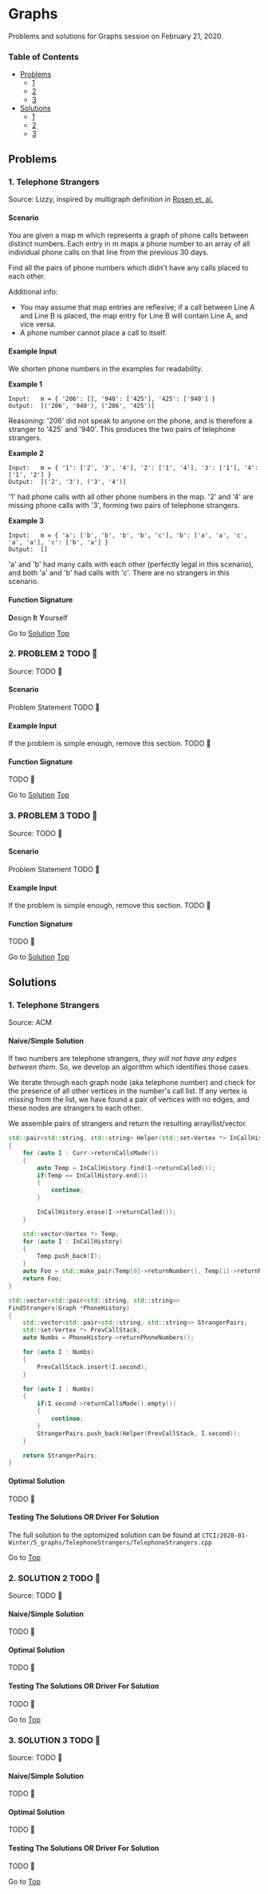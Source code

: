 <!-- Don't remove -->
<a name="top"/>

# Graphs

Problems and solutions for Graphs session on February 21, 2020.

### Table of Contents

* [Problems](#problems)
  * [1](#p1)
  * [2](#p2)
  * [3](#p3)
* [Solutions](#solutions)
  * [1](#s1)
  * [2](#s2)
  * [3](#s3)

<!-- Don't remove -->
<a name="problems"/>

## Problems

<a name="p1"/>

### 1. Telephone Strangers

Source: Lizzy, inspired by multigraph definition in [Rosen et. al.](https://www.amazon.com/Discrete-Mathematics-Applications-Kenneth-Rosen-ebook/dp/B07FF9DY66)

#### Scenario

You are given a map m which represents a graph of phone calls between distinct numbers. Each entry in m maps a phone number to an array of all individual phone calls on that line from the previous 30 days.

Find all the pairs of phone numbers which didn't have any calls placed to each other.

Additional info:

- You may assume that map entries are reflexive; if a call between Line A and Line B is placed, the map entry for Line B will contain Line A, and vice versa.
- A phone number cannot place a call to itself.

#### Example Input

We shorten phone numbers in the examples for readability.

**Example 1**
```
Input:   m = { '206': [], '940': ['425'], '425': ['940'] }
Output:  [('206', '940'), ('206', '425')]
```
Reasoning: '206' did not speak to anyone on the phone, and is therefore a stranger to '425' and '940'. This produces the two pairs of telephone strangers.

**Example 2**
```
Input:   m = { '1': ['2', '3', '4'], '2': ['1', '4'], '3': ['1'], '4': ['1', '2'] }
Output:  [('2', '3'), ('3', '4')]
```
'1' had phone calls with all other phone numbers in the map. '2' and '4' are missing phone calls with '3', forming two pairs of telephone strangers.

**Example 3**
```
Input:   m = { 'a': ['b', 'b', 'b', 'b', 'c'], 'b': ['a', 'a', 'c', 'a', 'a'], 'c': ['b', 'a'] }
Output:  []
```
'a' and 'b' had many calls with each other (perfectly legal in this scenario), and both 'a' and 'b' had calls with 'c'. There are no strangers in this scenario.

#### Function Signature

**D**esign **I**t **Y**ourself

<!-- Don't remove -->
Go to [Solution](#s1)   [Top](#top)

<!-- Don't remove -->
<a name="p2"/>

### 2. PROBLEM 2 TODO :bug:

Source: TODO :bug:

#### Scenario

Problem Statement TODO :bug:

#### Example Input

If the problem is simple enough, remove this section. TODO :bug:

#### Function Signature

TODO :bug:

<!-- Don't remove -->
Go to [Solution](#s2)   [Top](#top)

<!-- Don't remove -->
<a name="p3"/>

### 3. PROBLEM 3 TODO :bug:

Source: TODO :bug:

#### Scenario

Problem Statement TODO :bug:

#### Example Input

If the problem is simple enough, remove this section. TODO :bug:

#### Function Signature

TODO :bug:

<!-- Don't remove -->
Go to [Solution](#s3)   [Top](#top)

<!-- Don't remove -->
<a name="solutions"/>

## Solutions

<!-- Don't remove -->
<a name="s1"/>

### 1. Telephone Strangers

Source: ACM

#### Naive/Simple Solution

If two numbers are telephone strangers, _they will not have any edges between them_. So, we develop an algorithm which identifies those cases.

We iterate through each graph node (aka telephone number) and check for the presence of all other vertices in the number's call list. If any vertex is missing from the list, we have found a pair of vertices with no edges, and these nodes are strangers to each other.

We assemble pairs of strangers and return the resulting array/list/vector.

```c++
std::pair<std::string, std::string> Helper(std::set<Vertex *> InCallHistory, Vertex *Curr)
{
    for (auto I : Curr->returnCallsMade())
    {
        auto Temp = InCallHistory.find(I->returnCalled()); 
        if(Temp == InCallHistory.end())
        {
            continue;
        }

        InCallHistory.erase(I->returnCalled());
    }

    std::vector<Vertex *> Temp;
    for (auto I : InCallHistory)
    {
        Temp.push_back(I);
    }
    auto Foo = std::make_pair(Temp[0]->returnNumber(), Temp[1]->returnNumber());
    return Foo;
}

std::vector<std::pair<std::string, std::string>>
FindStrangers(Graph *PhoneHistory)
{
    std::vector<std::pair<std::string, std::string>> StrangerPairs;
    std::set<Vertex *> PrevCallStack;
    auto Numbs = PhoneHistory->returnPhoneNumbers();

    for (auto I : Numbs)
    {
        PrevCallStack.insert(I.second);
    }

    for (auto I : Numbs)
    {
        if(I.second->returnCallsMade().empty())
        {
            continue;
        }
        StrangerPairs.push_back(Helper(PrevCallStack, I.second));
    }

    return StrangerPairs;
}
```

#### Optimal Solution

TODO :bug:

#### Testing The Solutions OR Driver For Solution

The full solution to the optomized solution can be found at `CTCI/2020-01-Winter/5_graphs/TelephoneStrangers/TelephoneStrangers.cpp`

<!-- Don't remove -->
Go to [Top](#top)

<!-- Don't remove -->
<a name="s2"/>

### 2. SOLUTION 2 TODO :bug:

Source: TODO :bug:

#### Naive/Simple Solution

TODO :bug:

#### Optimal Solution

TODO :bug:

#### Testing The Solutions OR Driver For Solution

TODO :bug:

<!-- Don't remove -->
Go to [Top](#top)

<!-- Don't remove -->
<a name="s3"/>

### 3. SOLUTION 3 TODO :bug:

Source: TODO :bug:

#### Naive/Simple Solution 

TODO :bug:

#### Optimal Solution

TODO :bug:

#### Testing The Solutions OR Driver For Solution

TODO :bug:

<!-- Don't remove -->
Go to [Top](#top)
